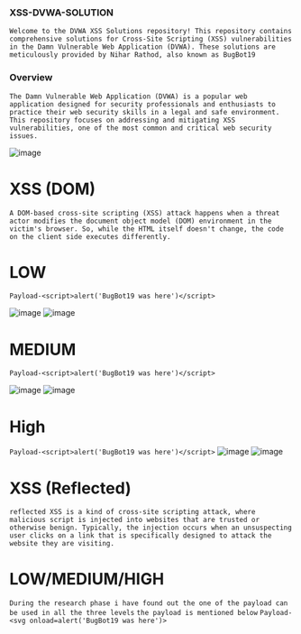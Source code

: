 ### XSS-DVWA-SOLUTION
``` Welcome to the DVWA XSS Solutions repository! This repository contains comprehensive solutions for Cross-Site Scripting (XSS) vulnerabilities in the Damn Vulnerable Web Application (DVWA). These solutions are meticulously provided by Nihar Rathod, also known as BugBot19 ```

### Overview
```The Damn Vulnerable Web Application (DVWA) is a popular web application designed for security professionals and enthusiasts to practice their web security skills in a legal and safe environment. This repository focuses on addressing and mitigating XSS vulnerabilities, one of the most common and critical web security issues.```

![image](https://github.com/kashrathod19/XSS-DVWA-SOLUTION/assets/54115061/949deaaa-2f13-4bb8-b2fd-6dfe8af11e02)

# XSS (DOM) 
```A DOM-based cross-site scripting (XSS) attack happens when a threat actor modifies the document object model (DOM) environment in the victim's browser. So, while the HTML itself doesn't change, the code on the client side executes differently.```
# LOW 
```Payload-<script>alert('BugBot19 was here')</script>```

![image](https://github.com/kashrathod19/XSS-DVWA-SOLUTION/assets/54115061/b2e8392c-5c65-4d06-ab00-6385f0afbc15)
![image](https://github.com/kashrathod19/XSS-DVWA-SOLUTION/assets/54115061/11ef8741-004e-45b1-bcfe-2d66d0b7c175)

# MEDIUM
```Payload-<script>alert('BugBot19 was here')</script>```

![image](https://github.com/kashrathod19/XSS-DVWA-SOLUTION/assets/54115061/6ed8d892-dd6d-4fc5-81b6-929d7cddedd4)
![image](https://github.com/kashrathod19/XSS-DVWA-SOLUTION/assets/54115061/690708a5-11c1-4d01-8868-b69611eb58d0)

# High
```Payload-<script>alert('BugBot19 was here')</script>```
![image](https://github.com/kashrathod19/XSS-DVWA-SOLUTION/assets/54115061/0f06a1ce-092b-48bf-b5e8-dc4a36f151f3)
![image](https://github.com/kashrathod19/XSS-DVWA-SOLUTION/assets/54115061/39839dae-2ad4-49c6-8e27-ee288cd244ce)

# XSS (Reflected)
```reflected XSS is a kind of cross-site scripting attack, where malicious script is injected into websites that are trusted or otherwise benign. Typically, the injection occurs when an unsuspecting user clicks on a link that is specifically designed to attack the website they are visiting.```

# LOW/MEDIUM/HIGH
```During the research phase i have found out the one of the payload can be used in all the three levels```
```the payload is mentioned below```
```Payload-<svg onload=alert('BugBot19 was here')>```
